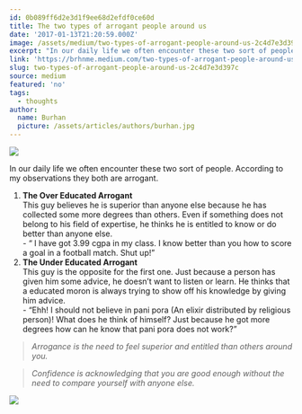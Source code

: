 ```yaml
---
id: 0b089ff6d2e3d1f9ee68d2efdf0ce60d
title: The two types of arrogant people around us
date: '2017-01-13T21:20:59.000Z'
image: /assets/medium/two-types-of-arrogant-people-around-us-2c4d7e3d397c.webp
excerpt: "In our daily life we often encounter these two sort of people. According to my observations they both are arrogant.The Over Educated ArrogantThis guy believes he is superior than anyone else because he has collected some more degrees than others. Even if something does not belong to his field of expertise, he thinks he is entitled to know or do better than anyone else.- “ I have got 3.99 cgpa in my class. I know better than you how to score a goal in a football match. Shut\_up!”The Under Educated ArrogantThis guy is the opposite for the first one. Just ..."
link: 'https://brhnme.medium.com/two-types-of-arrogant-people-around-us-2c4d7e3d397c'
slug: two-types-of-arrogant-people-around-us-2c4d7e3d397c
source: medium
featured: 'no'
tags:
  - thoughts
author:
  name: Burhan
  picture: /assets/articles/authors/burhan.jpg
---
```

![](https://cdn-images-1.medium.com/max/928/1*sBpkmrZd2HxB3GuR-ixEZg.jpeg)

In our daily life we often encounter these two sort of people. According to my observations they both are arrogant.

1. **The Over Educated Arrogant**  
This guy believes he is superior than anyone else because he has collected some more degrees than others. Even if something does not belong to his field of expertise, he thinks he is entitled to know or do better than anyone else.  
\- “ I have got 3.99 cgpa in my class. I know better than you how to score a goal in a football match. Shut up!”
2. **The Under Educated Arrogant**  
This guy is the opposite for the first one. Just because a person has given him some advice, he doesn’t want to listen or learn. He thinks that a educated moron is always trying to show off his knowledge by giving him advice.  
\- “Ehh! I should not believe in pani pora (An elixir distributed by religious person)! What does he think of himself? Just because he got more degrees how can he know that pani pora does not work?”

> _Arrogance is the need to feel superior and entitled than others around you._

> _Confidence is acknowledging that you are good enough without the need to compare yourself with anyone else._

![](https://medium.com/_/stat?event=post.clientViewed&referrerSource=full_rss&postId=2c4d7e3d397c)

